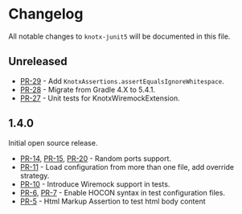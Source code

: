 # Changelog
All notable changes to `knotx-junit5` will be documented in this file.

## Unreleased
- [PR-29](https://github.com/Knotx/knotx-junit5/pull/29) - Add `KnotxAssertions.assertEqualsIgnoreWhitespace`.
- [PR-28](https://github.com/Knotx/knotx-junit5/pull/28) - Migrate from Gradle 4.X to 5.4.1.
- [PR-27](https://github.com/Knotx/knotx-junit5/pull/27) - Unit tests for KnotxWiremockExtension.

## 1.4.0
Initial open source release.
- [PR-14](https://github.com/Knotx/knotx-junit5/pull/14), [PR-15](https://github.com/Knotx/knotx-junit5/pull/15), [PR-20](https://github.com/Knotx/knotx-junit5/pull/20) - Random ports support.
- [PR-11](https://github.com/Knotx/knotx-junit5/pull/11) - Load configuration from more than one file, add override strategy.
- [PR-10](https://github.com/Knotx/knotx-junit5/pull/10) - Introduce Wiremock support in tests.
- [PR-6](https://github.com/Knotx/knotx-junit5/pull/6), [PR-7](https://github.com/Knotx/knotx-junit5/pull/7) - Enable HOCON syntax in test configuration files.
- [PR-5](https://github.com/Knotx/knotx-junit5/pull/5) - Html Markup Assertion to test html body content
